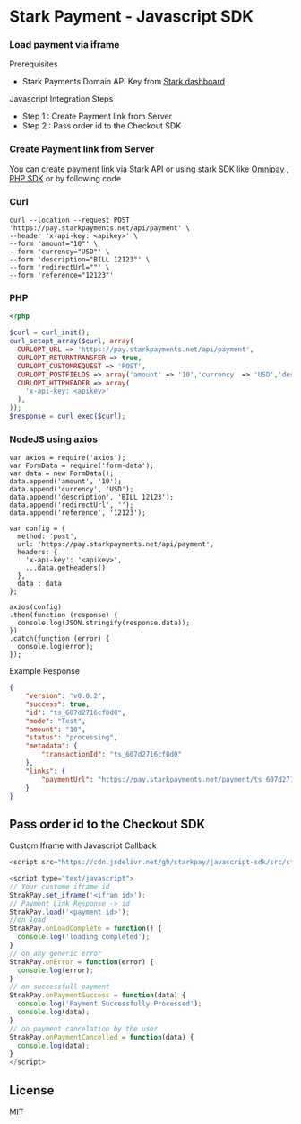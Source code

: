 # Stark Payment - Javascript SDK
### Load payment via iframe

Prerequisites
 - Stark Payments Domain API Key from [ Stark dashboard](https://dashboard.starkpayments.net/)

Javascript Integration Steps

- Step 1 : Create Payment link from Server
- Step 2 : Pass order id to the Checkout SDK


### Create Payment link from Server

You can create payment link via Stark API or using stark SDK like [Omnipay](https://github.com/starkpay/omnipay) , [PHP SDK](https://github.com/starkpay/starkpay-php) or by following code

### Curl
```curl
curl --location --request POST 'https://pay.starkpayments.net/api/payment' \
--header 'x-api-key: <apikey>' \
--form 'amount="10"' \
--form 'currency="USD"' \
--form 'description="BILL 12123"' \
--form 'redirectUrl=""' \
--form 'reference="12123"'
```
### PHP
```php
<?php

$curl = curl_init();
curl_setopt_array($curl, array(
  CURLOPT_URL => 'https://pay.starkpayments.net/api/payment',
  CURLOPT_RETURNTRANSFER => true,
  CURLOPT_CUSTOMREQUEST => 'POST',
  CURLOPT_POSTFIELDS => array('amount' => '10','currency' => 'USD','description' => 'BILL 12123','redirectUrl' => '','reference' => '12123'),
  CURLOPT_HTTPHEADER => array(
    'x-api-key: <apikey>'
  ),
));
$response = curl_exec($curl);
```
### NodeJS using axios
```nodejs
var axios = require('axios');
var FormData = require('form-data');
var data = new FormData();
data.append('amount', '10');
data.append('currency', 'USD');
data.append('description', 'BILL 12123');
data.append('redirectUrl', '');
data.append('reference', '12123');

var config = {
  method: 'post',
  url: 'https://pay.starkpayments.net/api/payment',
  headers: { 
    'x-api-key': '<apikey>', 
    ...data.getHeaders()
  },
  data : data
};

axios(config)
.then(function (response) {
  console.log(JSON.stringify(response.data));
})
.catch(function (error) {
  console.log(error);
});
```
Example Response
```json
{
    "version": "v0.0.2",
    "success": true,
    "id": "ts_607d2716cf0d0",
    "mode": "Test",
    "amount": "10",
    "status": "processing",
    "metadata": {
        "transactionId": "ts_607d2716cf0d0"
    },
    "links": {
        "paymentUrl": "https://pay.starkpayments.net/payment/ts_607d2716cf0d0"
    }
}
```
## Pass order id to the Checkout SDK

Custom Iframe with Javascript Callback

```javascript
<script src="https://cdn.jsdelivr.net/gh/starkpay/javascript-sdk/src/stark.min.js"></script>
```
```javascript
<script type="text/javascript">
// Your custome iframe id
StrakPay.set_iframe('<ifram id>');
// Payment Link Response -> id 
StrakPay.load('<payment id>');
//on load
StrakPay.onLoadComplete = function() {
  console.log('loading completed');
}
// on any generic error
StrakPay.onError = function(error) {
  console.log(error);
}
// on successfull payment
StrakPay.onPaymentSuccess = function(data) {
  console.log('Payment Successfully Processed');
  console.log(data);
}
// on payment cancelation by the user
StrakPay.onPaymentCancelled = function(data) {
  console.log(data);
}
</script>
```

## License

MIT